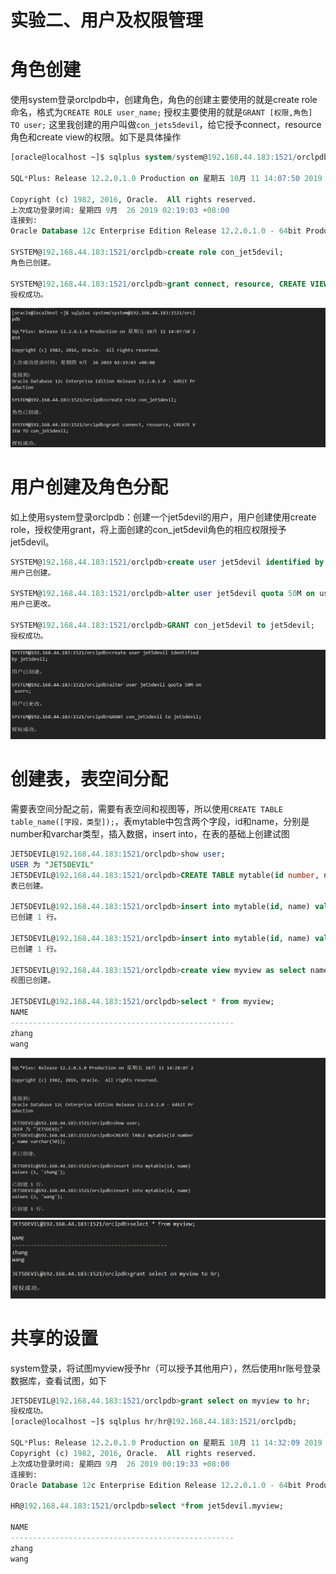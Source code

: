 # 实验二、用户及权限管理

# 角色创建
使用system登录orclpdb中，创建角色，角色的创建主要使用的就是create role 命名，格式为`CREATE ROLE user_name;` 授权主要使用的就是`GRANT [权限,角色] TO user;` 这里我创建的用户叫做`con_jets5devil`，给它授予connect，resource 角色和create view的权限。如下是具体操作
```sql
[oracle@localhost ~]$ sqlplus system/system@192.168.44.183:1521/orclpdb

SQL*Plus: Release 12.2.0.1.0 Production on 星期五 10月 11 14:07:50 2019

Copyright (c) 1982, 2016, Oracle.  All rights reserved.
上次成功登录时间: 星期四 9月  26 2019 02:19:03 +08:00
连接到: 
Oracle Database 12c Enterprise Edition Release 12.2.0.1.0 - 64bit Production

SYSTEM@192.168.44.183:1521/orclpdb>create role con_jet5devil;
角色已创建。

SYSTEM@192.168.44.183:1521/orclpdb>grant connect, resource, CREATE VIEW TO con_jet5devil;
授权成功。
```

![](./pictures/create_roles.png)

# 用户创建及角色分配
如上使用system登录orclpdb：创建一个jet5devil的用户，用户创建使用create role，授权使用grant，将上面创建的con_jet5devil角色的相应权限授予jet5devil。
```sql
SYSTEM@192.168.44.183:1521/orclpdb>create user jet5devil identified by jet5devil;
用户已创建。

SYSTEM@192.168.44.183:1521/orclpdb>alter user jet5devil quota 50M on users;
用户已更改。

SYSTEM@192.168.44.183:1521/orclpdb>GRANT con_jet5devil to jet5devil;
授权成功。

```
![](./pictures/create_user.png)

# 创建表，表空间分配
需要表空间分配之前，需要有表空间和视图等，所以使用`CREATE TABLE table_name([字段，类型]);`，表mytable中包含两个字段，id和name，分别是number和varchar类型，插入数据，insert into，在表的基础上创建试图
```sql
JET5DEVIL@192.168.44.183:1521/orclpdb>show user;
USER 为 "JET5DEVIL"
JET5DEVIL@192.168.44.183:1521/orclpdb>CREATE TABLE mytable(id number, name varchar(50));
表已创建。

JET5DEVIL@192.168.44.183:1521/orclpdb>insert into mytable(id, name) values (1, 'zhang');
已创建 1 行。

JET5DEVIL@192.168.44.183:1521/orclpdb>insert into mytable(id, name) values (2, 'wang');
已创建 1 行。

JET5DEVIL@192.168.44.183:1521/orclpdb>create view myview as select name from mytable;
视图已创建。

JET5DEVIL@192.168.44.183:1521/orclpdb>select * from myview;
NAME
--------------------------------------------------
zhang
wang

```
![](./pictures/create_table.png)
![](./pictures/create_table2.png)
# 共享的设置
system登录，将试图myview授予hr（可以授予其他用户），然后使用hr账号登录数据库，查看试图，如下
```sql
JET5DEVIL@192.168.44.183:1521/orclpdb>grant select on myview to hr;
授权成功。
[oracle@localhost ~]$ sqlplus hr/hr@192.168.44.183:1521/orclpdb;    

SQL*Plus: Release 12.2.0.1.0 Production on 星期五 10月 11 14:32:09 2019
Copyright (c) 1982, 2016, Oracle.  All rights reserved.
上次成功登录时间: 星期四 9月  26 2019 00:19:33 +08:00
连接到: 
Oracle Database 12c Enterprise Edition Release 12.2.0.1.0 - 64bit Production

HR@192.168.44.183:1521/orclpdb>select *from jet5devil.myview;

NAME
--------------------------------------------------
zhang
wang
```



